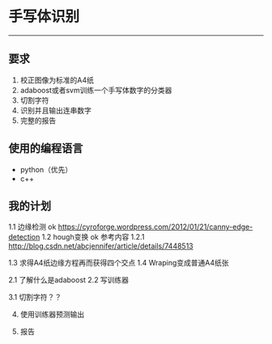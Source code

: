 # 手写体识别
***

## 要求

1. 校正图像为标准的A4纸
2. adaboost或者svm训练一个手写体数字的分类器
3. 切割字符
4. 识别并且输出连串数字
5. 完整的报告

## 使用的编程语言
* python（优先）
* c++

## 我的计划

1.1 边缘检测 ok
	https://cyroforge.wordpress.com/2012/01/21/canny-edge-detection
1.2 hough变换 ok
	参考内容
		1.2.1 http://blog.csdn.net/abcjennifer/article/details/7448513

1.3 求得A4纸边缘方程再而获得四个交点
1.4 Wraping变成普通A4纸张

2.1 了解什么是adaboost
2.2 写训练器

3.1 切割字符？？

4. 使用训练器预测输出

5. 报告


